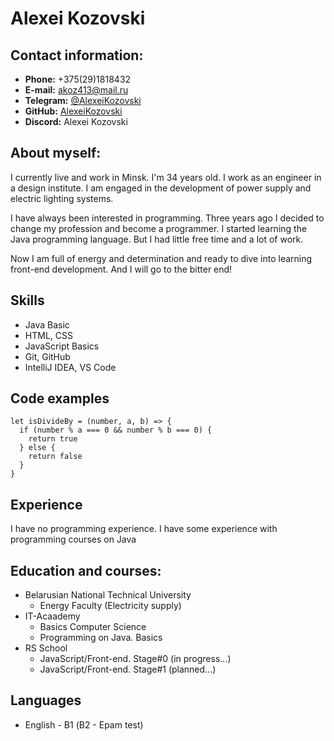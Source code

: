 # Alexei Kozovski
## Contact information:
* **Phone:** +375(29)1818432
* **E-mail:** akoz413@mail.ru
* **Telegram:** [@AlexeiKozovski](https://t.me/AlexeiKozovski)
* **GitHub:** [AlexeiKozovski](https://github.com/AlexeiKozovski)
* **Discord:** Alexei Kozovski

## About myself:
I currently live and work in Minsk. I'm 34 years old. I work as an engineer in a design institute. I am engaged in the development of power supply and electric lighting systems.

I have always been interested in programming. Three years ago I decided to change my profession and become a programmer. I started learning the Java programming language. But I had little free time and a lot of work.

Now I am full of energy and determination and ready to dive into learning front-end development. And I will go to the bitter end!

## Skills
* Java Basic
* HTML, CSS
* JavaScript Basics
* Git, GitHub
* IntelliJ IDEA, VS Code 

## Code examples
```
let isDivideBy = (number, a, b) => {
  if (number % a === 0 && number % b === 0) {
    return true
  } else {
    return false
  }
}
```
## Experience
I have no programming experience. I have some experience with programming courses on Java

## Education and courses:
* Belarusian National Technical University
  + Energy Faculty (Electricity supply)
* IT-Acaademy
  + Basics Computer Science
  + Programming on Java. Basics
* RS School
  + JavaScript/Front-end. Stage#0 (in progress...)
  + JavaScript/Front-end. Stage#1 (planned...)

## Languages
* English - В1 (B2 - Epam test)




